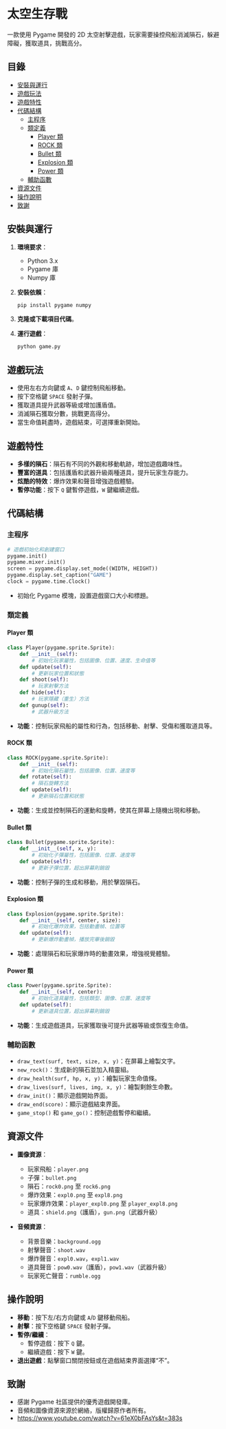 # 太空生存戰

一款使用 Pygame 開發的 2D 太空射擊遊戲，玩家需要操控飛船消滅隕石，躲避障礙，獲取道具，挑戰高分。

## 目錄

- [安裝與運行](#安裝與運行)
- [遊戲玩法](#遊戲玩法)
- [遊戲特性](#遊戲特性)
- [代碼結構](#代碼結構)
  - [主程序](#主程序)
  - [類定義](#類定義)
    - [Player 類](#player-類)
    - [ROCK 類](#rock-類)
    - [Bullet 類](#bullet-類)
    - [Explosion 類](#explosion-類)
    - [Power 類](#power-類)
  - [輔助函數](#輔助函數)
- [資源文件](#資源文件)
- [操作說明](#操作說明)
- [致謝](#致謝)

## 安裝與運行

1. **環境要求**：
   - Python 3.x
   - Pygame 庫
   - Numpy 庫

2. **安裝依賴**：

   ```bash
   pip install pygame numpy
   ```

3. **克隆或下載項目代碼**。

4. **運行遊戲**：

   ```bash
   python game.py
   ```

## 遊戲玩法

- 使用左右方向鍵或 `A`、`D` 鍵控制飛船移動。
- 按下空格鍵 `SPACE` 發射子彈。
- 獲取道具提升武器等級或增加護盾值。
- 消滅隕石獲取分數，挑戰更高得分。
- 當生命值耗盡時，遊戲結束，可選擇重新開始。

## 遊戲特性

- **多樣的隕石**：隕石有不同的外觀和移動軌跡，增加遊戲趣味性。
- **豐富的道具**：包括護盾和武器升級兩種道具，提升玩家生存能力。
- **炫酷的特效**：爆炸效果和聲音增強遊戲體驗。
- **暫停功能**：按下 `Q` 鍵暫停遊戲，`W` 鍵繼續遊戲。

## 代碼結構

### 主程序

```python
# 遊戲初始化和創建窗口
pygame.init()
pygame.mixer.init()
screen = pygame.display.set_mode((WIDTH, HEIGHT))
pygame.display.set_caption("GAME")
clock = pygame.time.Clock()
```

- 初始化 Pygame 模塊，設置遊戲窗口大小和標題。

### 類定義

#### Player 類

```python
class Player(pygame.sprite.Sprite):
    def __init__(self):
        # 初始化玩家屬性，包括圖像、位置、速度、生命值等
    def update(self):
        # 更新玩家位置和狀態
    def shoot(self):
        # 玩家射擊方法
    def hide(self):
        # 玩家隱藏（重生）方法
    def gunup(self):
        # 武器升級方法
```

- **功能**：控制玩家飛船的屬性和行為，包括移動、射擊、受傷和獲取道具等。

#### ROCK 類

```python
class ROCK(pygame.sprite.Sprite):
    def __init__(self):
        # 初始化隕石屬性，包括圖像、位置、速度等
    def rotate(self):
        # 隕石旋轉方法
    def update(self):
        # 更新隕石位置和狀態
```

- **功能**：生成並控制隕石的運動和旋轉，使其在屏幕上隨機出現和移動。

#### Bullet 類

```python
class Bullet(pygame.sprite.Sprite):
    def __init__(self, x, y):
        # 初始化子彈屬性，包括圖像、位置、速度等
    def update(self):
        # 更新子彈位置，超出屏幕則銷毀
```

- **功能**：控制子彈的生成和移動，用於擊毀隕石。

#### Explosion 類

```python
class Explosion(pygame.sprite.Sprite):
    def __init__(self, center, size):
        # 初始化爆炸效果，包括動畫幀、位置等
    def update(self):
        # 更新爆炸動畫幀，播放完畢後銷毀
```

- **功能**：處理隕石和玩家爆炸時的動畫效果，增強視覺體驗。

#### Power 類

```python
class Power(pygame.sprite.Sprite):
    def __init__(self, center):
        # 初始化道具屬性，包括類型、圖像、位置、速度等
    def update(self):
        # 更新道具位置，超出屏幕則銷毀
```

- **功能**：生成遊戲道具，玩家獲取後可提升武器等級或恢復生命值。

### 輔助函數

- `draw_text(surf, text, size, x, y)`：在屏幕上繪製文字。
- `new_rock()`：生成新的隕石並加入精靈組。
- `draw_health(surf, hp, x, y)`：繪製玩家生命值條。
- `draw_lives(surf, lives, img, x, y)`：繪製剩餘生命數。
- `draw_init()`：顯示遊戲開始界面。
- `draw_end(score)`：顯示遊戲結束界面。
- `game_stop()` 和 `game_go()`：控制遊戲暫停和繼續。

## 資源文件

- **圖像資源**：
  - 玩家飛船：`player.png`
  - 子彈：`bullet.png`
  - 隕石：`rock0.png` 至 `rock6.png`
  - 爆炸效果：`expl0.png` 至 `expl8.png`
  - 玩家爆炸效果：`player_expl0.png` 至 `player_expl8.png`
  - 道具：`shield.png`（護盾），`gun.png`（武器升級）

- **音頻資源**：
  - 背景音樂：`background.ogg`
  - 射擊聲音：`shoot.wav`
  - 爆炸聲音：`expl0.wav`，`expl1.wav`
  - 道具聲音：`pow0.wav`（護盾），`pow1.wav`（武器升級）
  - 玩家死亡聲音：`rumble.ogg`

## 操作說明

- **移動**：按下左/右方向鍵或 `A`/`D` 鍵移動飛船。
- **射擊**：按下空格鍵 `SPACE` 發射子彈。
- **暫停/繼續**：
  - 暫停遊戲：按下 `Q` 鍵。
  - 繼續遊戲：按下 `W` 鍵。
- **退出遊戲**：點擊窗口關閉按鈕或在遊戲結束界面選擇“不”。

## 致謝

- 感謝 Pygame 社區提供的優秀遊戲開發庫。
- 音頻和圖像資源來源於網絡，版權歸原作者所有。
- https://www.youtube.com/watch?v=61eX0bFAsYs&t=383s
